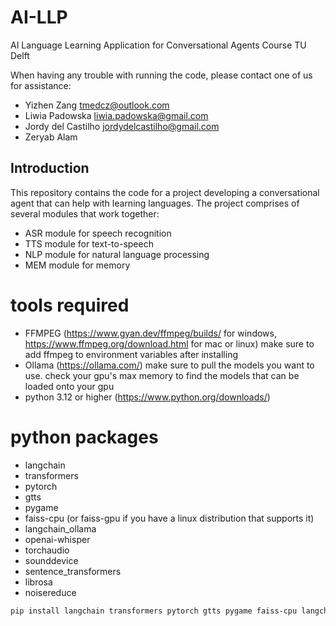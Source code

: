 # AI-LLP
AI Language Learning Application for Conversational Agents Course TU Delft

When having any trouble with running the code, please contact one of us for assistance:
- Yizhen Zang tmedcz@outlook.com
- Liwia Padowska liwia.padowska@gmail.com
- Jordy del Castilho jordydelcastilho@gmail.com
- Zeryab Alam 

## Introduction

This repository contains the code for a project developing a conversational agent that can help with learning languages. 
The project comprises of several modules that work together:

- ASR module for speech recognition
- TTS module for text-to-speech
- NLP module for natural language processing
- MEM module for memory




# tools required

- FFMPEG  (https://www.gyan.dev/ffmpeg/builds/ for windows, https://www.ffmpeg.org/download.html for mac or linux)
    make sure to add ffmpeg to environment variables after installing
- Ollama (https://ollama.com/) 
    make sure to pull the models you want to use. check your gpu's max memory to find the models that can be loaded onto your gpu
- python 3.12 or higher (https://www.python.org/downloads/)


# python packages


- langchain
- transformers
- pytorch
- gtts
- pygame
- faiss-cpu (or faiss-gpu if you have a linux distribution that supports it)
- langchain_ollama
- openai-whisper
- torchaudio
- sounddevice
- sentence_transformers
- librosa
- noisereduce


```bash
pip install langchain transformers pytorch gtts pygame faiss-cpu langchain_ollama openai-whisper torchaudio sounddevice sentence_transformers librosa noisereduce
```


